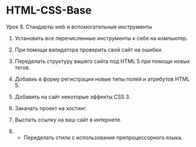 # HTML-CSS-Base
Урок 8. Стандарты web и вспомогательные инструменты

1) Установить все перечисленные инструменты к себе на компьютер.

2) При помощи валидатора проверить свой сайт на ошибки.

3) Переделать структуру вашего сайта под HTML 5 при помощи новых тегов.

4) Добавиь в форму регистрации новые типы полей и атрибутов HTML 5.

5) Добавить на сайт некоторые эффекты CSS 3.

6) Закачать проект на хостинг.

7) Выслать ссылку на ваш сайт в интернете.

8) * Переделать стили с использование препроцессорного языка.
